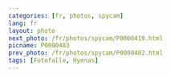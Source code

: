 ```yaml
---
categories: [fr, photos, spycam]
lang: fr
layout: photo
next_photo: /fr/photos/spycam/P0000419.html
picname: P0000483
prev_photo: /fr/photos/spycam/P0000482.html
tags: [Fotofalle, Hyenas]
---
```

